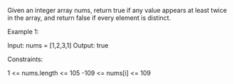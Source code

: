 Given an integer array nums, return true if any value appears at least twice in the array, and return false if every element is distinct.

Example 1:

Input: nums = [1,2,3,1]
Output: true

Constraints:

1 <= nums.length <= 105
-109 <= nums[i] <= 109
